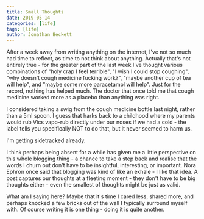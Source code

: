 ```yaml
---
title: Small Thoughts
date: 2019-05-14
categories: [life]
tags: [life]
author: Jonathan Beckett
---
```


After a week away from writing anything on the internet, I've not so much had time to reflect, as time to not think about anything. Actually that's not entirely true - for the greater part of the last week I've thought various combinations of "holy crap I feel terrible", "I wish I could stop coughing", "why doesn't cough medicine fucking work?", "maybe another cup of tea will help", and "maybe some more paracetamol will help". Just for the record, nothing has helped much. The doctor that once told me that cough medicine worked more as a placebo than anything was right.

I considered taking a swig from the cough medicine bottle last night, rather than a 5ml spoon. I guess that harks back to a childhood where my parents would rub Vics vapo-rub directly under our noses if we had a cold - the label tells you specifically NOT to do that, but it never seemed to harm us.

I'm getting sidetracked already.

I think perhaps being absent for a while has given me a little perspective on this whole blogging thing - a chance to take a step back and realise that the words I churn out don't have to be insightful, interesting, or important. Nora Ephron once said that blogging was kind of like an exhale - I like that idea. A post captures our thoughts at a fleeting moment - they don't have to be big thoughts either - even the smallest of thoughts might be just as valid.

What am I saying here? Maybe that it's time I cared less, shared more, and perhaps knocked a few bricks out of the wall I typically surround myself with. Of course writing it is one thing - doing it is quite another.